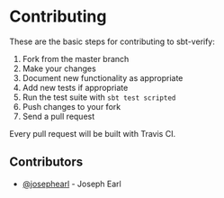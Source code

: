 # Contributing

These are the basic steps for contributing to sbt-verify:

1. Fork from the master branch
2. Make your changes
3. Document new functionality as appropriate
4. Add new tests if appropriate
5. Run the test suite with `sbt test scripted`
6. Push changes to your fork
7. Send a pull request

Every pull request will be built with Travis CI.

## Contributors

* [@josephearl](https://github.com/JosephEarl) - Joseph Earl
